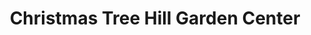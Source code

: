 ---
title: "Christmas Tree Hill Garden Center"
url: /newland/christmas-tree-hill-garden-center/
shop: Garten-Center
---